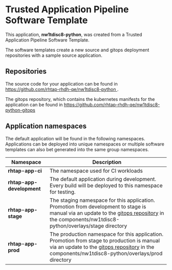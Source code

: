 # Trusted Application Pipeline Software Template

This application, **nw1tdisc8-python**, was created from a Trusted Application Pipeline Software Template.

The software templates create a new source and gitops deployment repositories with a sample source application. 

## Repositories

The source code for your application can be found in [https://github.com/rhtap-rhdh-qe/nw1tdisc8-python ](https://github.com/rhtap-rhdh-qe/nw1tdisc8-python ).
 
The gitops repository, which contains the kubernetes manifests for the application can be found in 
[https://github.com/rhtap-rhdh-qe/nw1tdisc8-python-gitops ](https://github.com/rhtap-rhdh-qe/nw1tdisc8-python-gitops ) 

## Application namespaces 

The default application will be found in the following namespaces. Applications can be deployed into unique namespaces or multiple software templates can also bet generated into the same group namespaces.  

|  Namespace   |  Description   |  
| -------- | -------- |
| **rhtap-app-ci** | The namespace used for CI workloads |
| **rhtap-app-development** | The default application during development. Every build will be deployed to this namespace for testing. |
| **rhtap-app-stage** | The staging namespace for this application. Promotion from development to stage is manual via an update to the [gitops repository](https://github.com/rhtap-rhdh-qe/nw1tdisc8-python-gitops ) in the components/nw1tdisc8-python/overlays/stage directory |
| **rhtap-app-prod** | The production namespace for this application. Promotion from stage to production is manual via an update to the [gitops repository](https://github.com/rhtap-rhdh-qe/nw1tdisc8-python-gitops ) in the components/nw1tdisc8-python/overlays/prod directory |